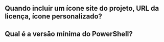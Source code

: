 

## Quando incluir um ícone site do projeto, URL da licença, ícone personalizado?


## Qual é a versão mínima do PowerShell?


<!--HONumber=Aug16_HO3-->


